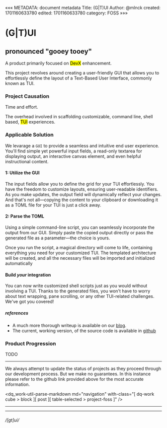 «««
METADATA: document metadata
Title: (G|T)UI
Author: @mlnck
created: 1701160633780
edited: 1701160633780
category: FOSS
»»»
<hgroup>
  <h1>(G|T)UI</h1>
  <h2>pronounced "gooey tooey"</h2>
</hgroup>

A product primarily focused on <mark>DevX</mark> enhancement.

This project revolves around creating a user-friendly GUI that allows you to effortlessly define the layout of a Text-Based User Interface, commonly known as TUI. 

### Project Causation
Time and effort.

The overhead involved in scaffolding customizable, command line, shell based, <mark>TUI</mark> experiences.

### Applicable Solution

We levarage a `GUI` to provide a seamless and intuitive end user experience.  You'll find simple yet powerful input fields, a read-only textarea for displaying output, an interactive canvas element, and even helpful instructional content.

#### 1: Utilize the GUI
The input fields allow you to define the grid for your TUI effortlessly. You have the freedom to customize layouts, ensuring user-readable identifiers. As you make updates, the output field will dynamically reflect your changes. And that's not all—copying the content to your clipboard or downloading it as a TOML file for your TUI is just a click away.

#### 2: Parse the TOML
Using a simple command-line script, you can seamlessly incorporate the output from our GUI. Simply paste the copied output directly or pass the generated file as a parameter—the choice is yours.

Once you run the script, a magical directory will come to life, containing everything you need for your customized TUI. The templated architecture will be created, and all the necessary files will be imported and initialized automatically

#### Build _your_ integration
You can now write customized shell scripts just as you would without involving a TUI. Thanks to the generated files, you won't have to worry about text wrapping, pane scrolling, or any other TUI-related challenges. We've got you covered!


##### references
- A much more thorough writeup is available on our [blog](https://qrx.downquark.work/qore/g-t-ui).
- The current, working version, of the source code is available in [github](https://github.com/DownQuark-Work/downquark.applicationFoss.GuiTui)

### Product Progression
TODO


---

We always attempt to update the status of projects as they proceed through our development process. But we make no guarantees. In this instance please refer to the github link provided above for the most accurate information.

<dq_work-util-parse-markdown
  md="navigation"
  with-class="[ dq-work cube > block ][ post ][ table-selected > project-foss ]" />
  <hr><hr>

  <footer>
  <h6>/[gt]ui/</h6>
</footer>